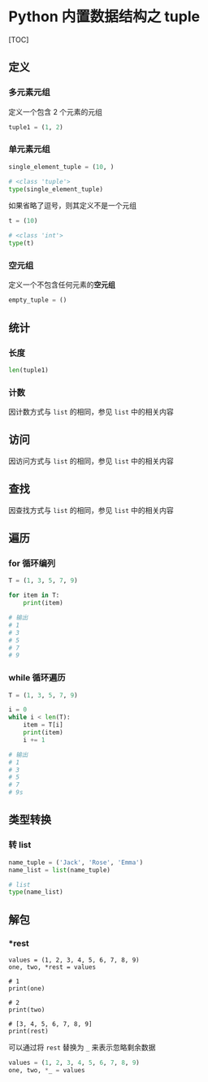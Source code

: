 # Python 内置数据结构之 tuple

[TOC]

## 定义

### 多元素元组

定义一个包含 2 个元素的元组

```python
tuple1 = (1, 2)
```

### 单元素元组

```python
single_element_tuple = (10, )

# <class 'tuple'>
type(single_element_tuple)
```

如果省略了逗号，则其定义不是一个元组

```python
t = (10)

# <class 'int'>
type(t)
```

### 空元组

定义一个不包含任何元素的**空元组**

```python
empty_tuple = ()
```

## 统计

### 长度

```python
len(tuple1)
```

### 计数

因计数方式与 `list` 的相同，参见 `list` 中的相关内容

## 访问

因访问方式与 `list` 的相同，参见 `list` 中的相关内容

## 查找

因查找方式与 `list` 的相同，参见 `list` 中的相关内容

## 遍历

### for 循环编列

```python
T = (1, 3, 5, 7, 9)

for item in T:
    print(item)

# 输出
# 1
# 3
# 5
# 7
# 9
```

### while 循环遍历

```python
T = (1, 3, 5, 7, 9)

i = 0
while i < len(T):
    item = T[i]
    print(item)
    i += 1

# 输出
# 1
# 3
# 5
# 7
# 9s
```

## 类型转换

### 转 list

```python
name_tuple = ('Jack', 'Rose', 'Emma')
name_list = list(name_tuple)

# list
type(name_list)
```

## 解包

### *rest

```
values = (1, 2, 3, 4, 5, 6, 7, 8, 9)
one, two, *rest = values

# 1
print(one)

# 2
print(two)

# [3, 4, 5, 6, 7, 8, 9]
print(rest)
```

可以通过将 `rest` 替换为 `_` 来表示忽略剩余数据

```Python
values = (1, 2, 3, 4, 5, 6, 7, 8, 9)
one, two, *_ = values
```